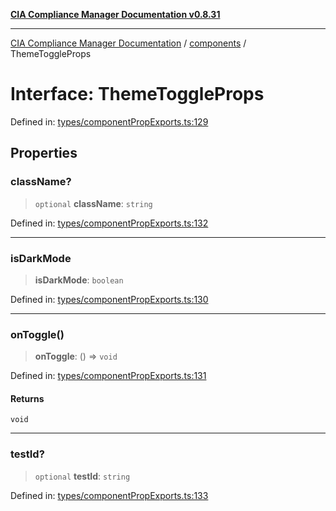 [**CIA Compliance Manager Documentation v0.8.31**](../../README.md)

***

[CIA Compliance Manager Documentation](../../modules.md) / [components](../README.md) / ThemeToggleProps

# Interface: ThemeToggleProps

Defined in: [types/componentPropExports.ts:129](https://github.com/Hack23/cia-compliance-manager/blob/85c025371255f412469ec0119911b7cb143a6212/src/types/componentPropExports.ts#L129)

## Properties

### className?

> `optional` **className**: `string`

Defined in: [types/componentPropExports.ts:132](https://github.com/Hack23/cia-compliance-manager/blob/85c025371255f412469ec0119911b7cb143a6212/src/types/componentPropExports.ts#L132)

***

### isDarkMode

> **isDarkMode**: `boolean`

Defined in: [types/componentPropExports.ts:130](https://github.com/Hack23/cia-compliance-manager/blob/85c025371255f412469ec0119911b7cb143a6212/src/types/componentPropExports.ts#L130)

***

### onToggle()

> **onToggle**: () => `void`

Defined in: [types/componentPropExports.ts:131](https://github.com/Hack23/cia-compliance-manager/blob/85c025371255f412469ec0119911b7cb143a6212/src/types/componentPropExports.ts#L131)

#### Returns

`void`

***

### testId?

> `optional` **testId**: `string`

Defined in: [types/componentPropExports.ts:133](https://github.com/Hack23/cia-compliance-manager/blob/85c025371255f412469ec0119911b7cb143a6212/src/types/componentPropExports.ts#L133)
